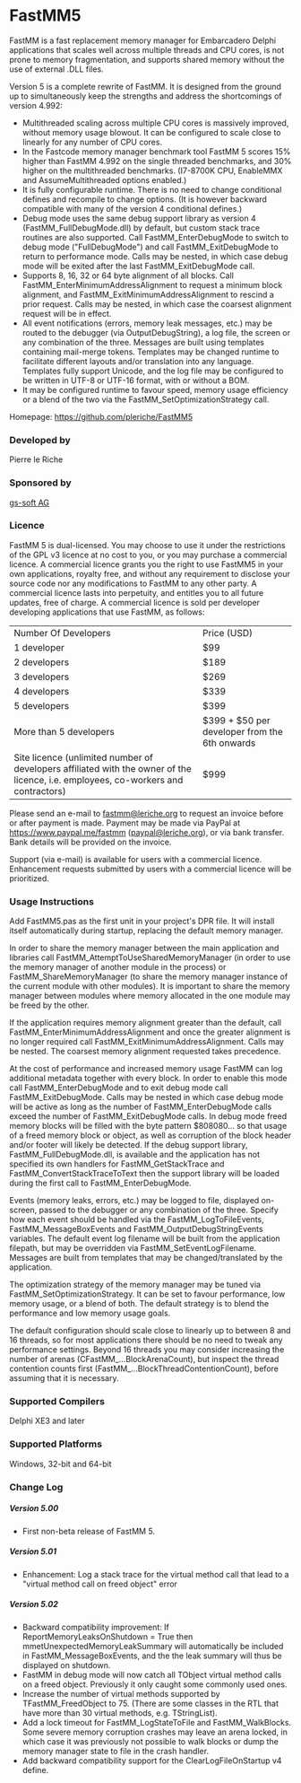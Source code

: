 # FastMM5
FastMM is a fast replacement memory manager for Embarcadero Delphi applications that scales well across multiple threads and CPU cores, is not prone to memory fragmentation, and supports shared memory without the use of external .DLL files.

Version 5 is a complete rewrite of FastMM. It is designed from the ground up to simultaneously keep the strengths and address the shortcomings of version 4.992:
* Multithreaded scaling across multiple CPU cores is massively improved, without memory usage blowout. It can be configured to scale close to linearly for any number of CPU cores.
* In the Fastcode memory manager benchmark tool FastMM 5 scores 15% higher than FastMM 4.992 on the single threaded benchmarks, and 30% higher on the multithreaded benchmarks. (I7-8700K CPU, EnableMMX and AssumeMultithreaded options enabled.)
* It is fully configurable runtime. There is no need to change conditional defines and recompile to change options. (It is however backward compatible with many of the version 4 conditional defines.) 
* Debug mode uses the same debug support library as version 4 (FastMM_FullDebugMode.dll) by default, but custom stack trace routines are also supported. Call FastMM_EnterDebugMode to switch to debug mode ("FullDebugMode") and call FastMM_ExitDebugMode to return to performance mode. Calls may be nested, in which case debug mode will be exited after the last FastMM_ExitDebugMode call.
* Supports 8, 16, 32 or 64 byte alignment of all blocks. Call FastMM_EnterMinimumAddressAlignment to request a minimum block alignment, and FastMM_ExitMinimumAddressAlignment to rescind a prior request. Calls may be nested, in which case the coarsest alignment request will be in effect.
* All event notifications (errors, memory leak messages, etc.) may be routed to the debugger (via OutputDebugString), a log file, the screen or any combination of the three. Messages are built using templates containing mail-merge tokens. Templates may be changed runtime to facilitate different layouts and/or translation into any language. Templates fully support Unicode, and the log file may be configured to be written in UTF-8 or UTF-16 format, with or without a BOM.
* It may be configured runtime to favour speed, memory usage efficiency or a blend of the two via the FastMM_SetOptimizationStrategy call.

Homepage: https://github.com/pleriche/FastMM5

### Developed by
Pierre le Riche

### Sponsored by
[gs-soft AG](https://www.gs-soft.com/)

### Licence
FastMM 5 is dual-licensed.  You may choose to use it under the restrictions of the GPL v3 licence at no cost to you, or you may purchase a commercial licence.  A commercial licence grants you the right to use FastMM5 in your own applications, royalty free, and without any requirement to disclose your source code nor any modifications to FastMM to any other party.  A commercial licence lasts into perpetuity, and entitles you to all future updates, free of charge.  A commercial licence is sold per developer developing applications that use FastMM, as follows:
<table>
<tr><td>Number Of Developers</td><td>Price (USD)</td></tr>
<tr><td>1 developer</td><td>$99</td></tr>
<tr><td>2 developers</td><td>$189</td></tr>
<tr><td>3 developers</td><td>$269</td></tr>
<tr><td>4 developers</td><td>$339</td></tr>
<tr><td>5 developers</td><td>$399</td></tr>
<tr><td>More than 5 developers</td><td>$399 + $50 per developer from the 6th onwards</td></tr>
<tr><td>Site licence (unlimited number of developers affiliated with the owner of the licence, i.e. employees, co-workers and contractors)</td><td>$999</td></tr>
</table>

Please send an e-mail to fastmm@leriche.org to request an invoice before or after payment is made.  Payment may be made via PayPal at https://www.paypal.me/fastmm (paypal@leriche.org), or via bank transfer.  Bank details will be provided on the invoice.

Support (via e-mail) is available for users with a commercial licence.  Enhancement requests submitted by users with a commercial licence will be prioritized.

### Usage Instructions
Add FastMM5.pas as the first unit in your project's DPR file.  It will install itself automatically during startup, replacing the default memory manager.

In order to share the memory manager between the main application and libraries call FastMM_AttemptToUseSharedMemoryManager (in order to use the memory manager of another module in the process) or FastMM_ShareMemoryManager (to share the memory manager instance of the current module with other modules).  It is important to share the memory manager between modules where memory allocated in the one module may be freed by the other.

If the application requires memory alignment greater than the default, call FastMM_EnterMinimumAddressAlignment and once the greater alignment is no longer required call FastMM_ExitMinimumAddressAlignment.  Calls may be nested.  The coarsest memory alignment requested takes precedence.

At the cost of performance and increased memory usage FastMM can log additional metadata together with every block.  In order to enable this mode call FastMM_EnterDebugMode and to exit debug mode call FastMM_ExitDebugMode.  Calls may be nested in which case debug mode will be active as long as the number of FastMM_EnterDebugMode calls exceed the number of FastMM_ExitDebugMode calls.  In debug mode freed memory blocks will be filled with the byte pattern $808080... so that usage of a freed memory block or object, as well as corruption of the block header and/or footer will likely be detected.  If the debug support library, FastMM_FullDebugMode.dll, is available and the application has not specified its own handlers for FastMM_GetStackTrace and FastMM_ConvertStackTraceToText then the support library will be loaded during the first call to FastMM_EnterDebugMode.

Events (memory leaks, errors, etc.) may be logged to file, displayed on-screen, passed to the debugger or any combination of the three.  Specify how each event should be handled via the FastMM_LogToFileEvents, FastMM_MessageBoxEvents and FastMM_OutputDebugStringEvents variables.  The default event log filename will be built from the application filepath, but may be overridden via FastMM_SetEventLogFilename.  Messages are built from templates that may be changed/translated by the application.

The optimization strategy of the memory manager may be tuned via FastMM_SetOptimizationStrategy.  It can be set to favour performance, low memory usage, or a blend of both.  The default strategy is to blend the performance and low memory usage goals.

The default configuration should scale close to linearly up to between 8 and 16 threads, so for most applications there should be no need to tweak any performance settings. Beyond 16 threads you may consider increasing the number of arenas (CFastMM_...BlockArenaCount), but inspect the thread contention counts first (FastMM_...BlockThreadContentionCount), before assuming that it is necessary.

### Supported Compilers
Delphi XE3 and later

### Supported Platforms
Windows, 32-bit and 64-bit

### Change Log
##### Version 5.00
* First non-beta release of FastMM 5.

##### Version 5.01
* Enhancement: Log a stack trace for the virtual method call that lead to a "virtual method call on freed object" error

##### Version 5.02
* Backward compatibility improvement: If ReportMemoryLeaksOnShutdown = True then mmetUnexpectedMemoryLeakSummary will automatically be included in FastMM_MessageBoxEvents, and the the leak summary will thus be displayed on shutdown.
* FastMM in debug mode will now catch all TObject virtual method calls on a freed object. Previously it only caught some commonly used ones.
* Increase the number of virtual methods supported by TFastMM_FreedObject to 75. (There are some classes in the RTL that have more than 30 virtual methods, e.g. TStringList).
* Add a lock timeout for FastMM_LogStateToFile and FastMM_WalkBlocks. Some severe memory corruption crashes may leave an arena locked, in which case it was previously not possible to walk blocks or dump the memory manager state to file in the crash handler.
* Add backward compatibility support for the ClearLogFileOnStartup v4 define.
